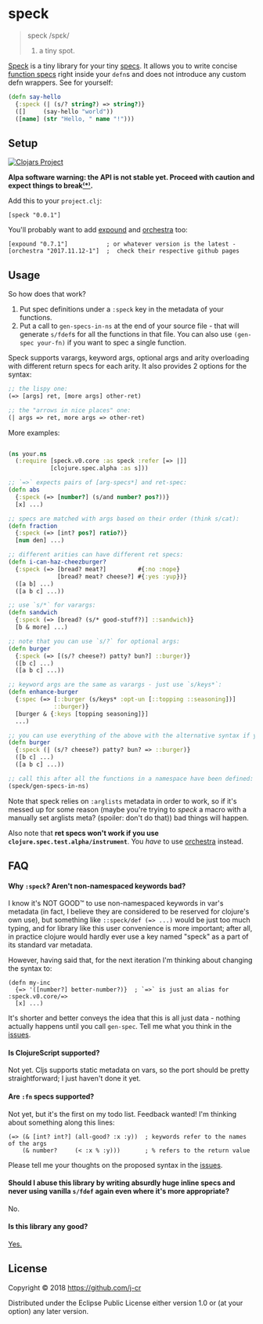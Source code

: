 # speck

> speck /spɛk/
> 
> 1. a tiny spot.

[Speck][] is a tiny library for your tiny [specs][]. It allows you to write concise
[function specs][] right inside your `defn`s and does not introduce any custom
defn wrappers. See for yourself:

```clojure
(defn say-hello
  {:speck (| (s/? string?) => string?)}
  ([]     (say-hello "world"))
  ([name] (str "Hello, " name "!")))
```


[Speck]: https://github.com/j-cr/speck
[specs]: https://clojure.org/guides/spec
[function specs]: https://clojure.org/guides/spec#_spec_ing_functions

## Setup

[![Clojars Project](https://img.shields.io/clojars/v/speck.svg)](https://clojars.org/speck)

**Alpa software warning: the API is not stable yet. Proceed with caution and
expect things to break[⁽*⁾](/#faq).**

Add this to your `project.clj`:

    [speck "0.0.1"]

You'll probably want to add [expound][] and [orchestra][] too:

    [expound "0.7.1"]           ; or whatever version is the latest - 
    [orchestra "2017.11.12-1"]  ;  check their respective github pages

[expound]: https://github.com/bhb/expound
[orchestra]: https://github.com/jeaye/orchestra

## Usage

So how does that work?

1. Put spec definitions under a `:speck` key in the metadata of your
   functions.
2. Put a call to `gen-specs-in-ns` at the end of your source file - that will
   generate `s/fdef`s for all the functions in that file. You can also use
   `(gen-spec your-fn)` if you want to spec a single function.

Speck supports varargs, keyword args, optional args and arity overloading with
different return specs for each arity. It also provides 2 options for the
syntax: 

```clojure
;; the lispy one:
(=> [args] ret, [more args] other-ret)

;; the "arrows in nice places" one:
(| args => ret, more args => other-ret)
```

More examples:

```clojure

(ns your.ns
  (:require [speck.v0.core :as speck :refer [=> |]]
            [clojure.spec.alpha :as s]))

;; `=>` expects pairs of [arg-specs*] and ret-spec:
(defn abs
  {:speck (=> [number?] (s/and number? pos?))}
  [x] ...)

;; specs are matched with args based on their order (think s/cat):
(defn fraction
  {:speck (=> [int? pos?] ratio?)}
  [num den] ...)

;; different arities can have different ret specs:
(defn i-can-haz-cheezburger?
  {:speck (=> [bread? meat?]         #{:no :nope}
              [bread? meat? cheese?] #{:yes :yup})}
  ([a b] ...)
  ([a b c] ...))

;; use `s/*` for varargs:
(defn sandwich
  {:speck (=> [bread? (s/* good-stuff?)] ::sandwich)}
  [b & more] ...)

;; note that you can use `s/?` for optional args:
(defn burger
  {:speck (=> [(s/? cheese?) patty? bun?] ::burger)}
  ([b c] ...)
  ([a b c] ...))

;; keyword args are the same as varargs - just use `s/keys*`:
(defn enhance-burger
  {:spec (=> [::burger (s/keys* :opt-un [::topping ::seasoning])]
             ::burger)}
  [burger & {:keys [topping seasoning]}]
  ...)

;; you can use everything of the above with the alternative syntax if you prefer:
(defn burger
  {:speck (| (s/? cheese?) patty? bun? => ::burger)}
  ([b c] ...)
  ([a b c] ...))

;; call this after all the functions in a namespace have been defined:
(speck/gen-specs-in-ns)

```

Note that speck relies on `:arglists` metadata in order to work, so if it's
messed up for some reason (maybe you're trying to *speck* a macro with a
manually set arglists meta? (spoiler: don't do that)) bad things will happen.

Also note that **ret specs won't work if you use
`clojure.spec.test.alpha/instrument`**. You *have* to use [orchestra][]
instead.

[orchestra]: https://github.com/jeaye/orchestra

## FAQ

#### Why `:speck`? Aren't non-namespaced keywords bad?

I know it's NOT GOOD™ to use non-namespaced keywords in var's metadata (in fact,
I believe they are considered to be reserved for clojure's own use), but
something like `::speck/def (=> ...)` would be just too much typing, and for
library like this user convenience is more important; after all, in practice
clojure would hardly ever use a key named "speck" as a part of its standard var
metadata.

However, having said that, for the next iteration I'm thinking about changing
the syntax to:

    (defn my-inc
      {=> '([number?] better-number?)}  ; `=>` is just an alias for :speck.v0.core/=>
      [x] ...)

It's shorter and better conveys the idea that this is all just data - nothing
actually happens until you call `gen-spec`. Tell me what you think in the
[issues](https://github.com/j-cr/speck/issues).


#### Is ClojureScript supported? 

Not yet. Cljs supports static metadata on vars, so the port should be pretty
straightforward; I just haven't done it yet.


#### Are `:fn` specs supported?

Not yet, but it's the first on my todo list. Feedback wanted! I'm thinking about
something along this lines:

    (=> (& [int? int?] (all-good? :x :y))  ; keywords refer to the names of the args
        (& number?     (< :x % :y)))       ; % refers to the return value

Please tell me your thoughts on the proposed syntax in the
[issues](https://github.com/j-cr/speck/issues). 


#### Should I abuse this library by writing absurdly huge inline specs and never using vanilla `s/fdef` again even where it's more appropriate?
No.


#### Is this library any good?
[Yes.](https://news.ycombinator.com/item?id=3067434)



## License

Copyright © 2018 https://github.com/j-cr

Distributed under the Eclipse Public License either version 1.0 or (at
your option) any later version.

